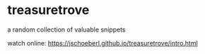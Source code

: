 # treasuretrove
a random collection of valuable snippets

watch online:
https://jschoeberl.github.io/treasuretrove/intro.html